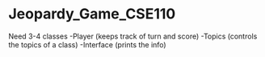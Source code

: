 # Jeopardy_Game_CSE110

Need 3-4 classes 
-Player (keeps track of turn and score)
-Topics (controls the topics of a class)
-Interface (prints the info)
